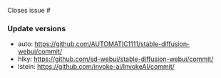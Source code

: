 <!--
Have you created an issue before opening a merge request???
https://github.com/AbdBarho/stable-diffusion-webui-docker#contributing
Please create one so we can discuss it, I don't want your effort to go to waste.
-->

Closes issue #

### Update versions

- auto: https://github.com/AUTOMATIC1111/stable-diffusion-webui/commit/
- hlky: https://github.com/sd-webui/stable-diffusion-webui/commit/
- lstein: https://github.com/invoke-ai/InvokeAI/commit/
